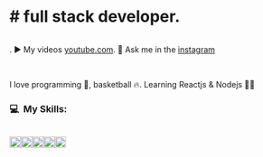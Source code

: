 <!--<img align="right" height="590em" width="370" 
src="https://raw.githubusercontent.com/gist/bernardojru/e2f83d545c00fc0ac8e53b269afeaedc/raw/91e5b8c6858a2e09909bdad1c0dad3e0a79ab2a1/githubNewcard.svg"/>-->
<h1> # full stack developer.</h1>
<div style="display:flex;">
 <p>. ▶️ My videos <a href="https://www.youtube.com/channel/UCkWrB6zNY4pHYOIKSDpUEKA" target="blank">youtube.com</a></p>
 <p>. 💬 Ask me in the <a href="https://www.instagram.com/bernardoon1/">instagram</a></p>
</div>
<br>
<p>I love programming 💚, basketball 🔥. Learning Reactjs & Nodejs 🧑‍💻</p>

<h3>💻 &nbsp;My Skills:</h3>
 <br>
<div style=" display: flex;">
 <img src="https://www.fullstackclub.com.br/_next/image?url=%2F_next%2Fstatic%2Fimage%2Fpublic%2Fjavascript-icon.89946d38c90644a1f96d27290f426d59.svg&w=32&q=75" height="20px" width="20px" >
 <img src="https://www.fullstackclub.com.br/_next/image?url=%2F_next%2Fstatic%2Fimage%2Fpublic%2Freact-native-icon.ca5e2ad05cdcb61126099fe35f53b0a0.svg&w=32&q=75" alt="" height="20px" width="20px">
 <img src="https://www.fullstackclub.com.br/_next/image?url=%2F_next%2Fstatic%2Fimage%2Fpublic%2Fnodejs-icon.6a811426a8af56d02cd48e741a059e54.svg&w=32&q=75" height="20px" width="20px">
 <img src="https://cdn-icons-png.flaticon.com/128/174/174854.png" height="20px" width="20px">
 <img src="https://cdn-icons-png.flaticon.com/128/732/732190.png" height="20px" width="20px">
</div>

 
